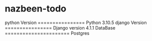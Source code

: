 # nazbeen-todo



python Version ================ Python 3.10.5
django Version ================ Django version 4.1.1
DataBase ====================== Postgres 



